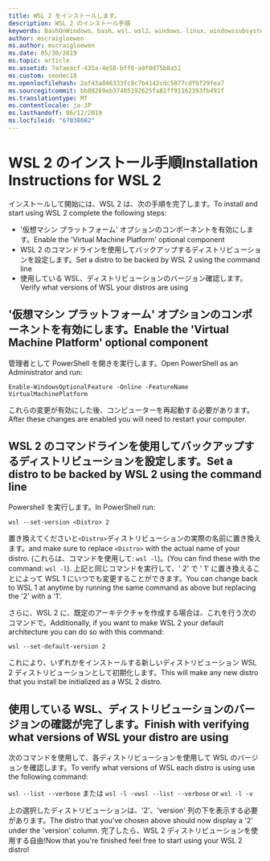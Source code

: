 ```yaml
---
title: WSL 2 をインストールします。
description: WSL 2 のインストール手順
keywords: BashOnWindows、bash、wsl、wsl2、windows、linux、windowssubsystem、ubuntu、debian、suse、windows 10 用 windows サブシステムのインストールします。
author: mscraigloewen
ms.author: mscraigloewen
ms.date: 05/30/2019
ms.topic: article
ms.assetid: 7afaeacf-435a-4e58-bff0-a9f0d75b8a51
ms.custom: seodec18
ms.openlocfilehash: 2af43a046333fc8c7b4142cdc5077cdfbf29fea7
ms.sourcegitcommit: bb88269eb37405192625fa81ff91162393fb491f
ms.translationtype: MT
ms.contentlocale: ja-JP
ms.lasthandoff: 06/12/2019
ms.locfileid: "67038082"
---
```

# <a name="installation-instructions-for-wsl-2"></a><span data-ttu-id="a6035-104">WSL 2 のインストール手順</span><span class="sxs-lookup"><span data-stu-id="a6035-104">Installation Instructions for WSL 2</span></span>

<span data-ttu-id="a6035-105">インストールして開始には、WSL 2 は、次の手順を完了します。</span><span class="sxs-lookup"><span data-stu-id="a6035-105">To install and start using WSL 2 complete the following steps:</span></span>

- <span data-ttu-id="a6035-106">'仮想マシン プラットフォーム' オプションのコンポーネントを有効にします。</span><span class="sxs-lookup"><span data-stu-id="a6035-106">Enable the 'Virtual Machine Platform' optional component</span></span>
- <span data-ttu-id="a6035-107">WSL 2 のコマンドラインを使用してバックアップするディストリビューションを設定します。</span><span class="sxs-lookup"><span data-stu-id="a6035-107">Set a distro to be backed by WSL 2 using the command line</span></span>
- <span data-ttu-id="a6035-108">使用している WSL、ディストリビューションのバージョン確認します。</span><span class="sxs-lookup"><span data-stu-id="a6035-108">Verify what versions of WSL your distros are using</span></span>

## <a name="enable-the-virtual-machine-platform-optional-component"></a><span data-ttu-id="a6035-109">'仮想マシン プラットフォーム' オプションのコンポーネントを有効にします。</span><span class="sxs-lookup"><span data-stu-id="a6035-109">Enable the 'Virtual Machine Platform' optional component</span></span>

<span data-ttu-id="a6035-110">管理者として PowerShell を開きを実行します。</span><span class="sxs-lookup"><span data-stu-id="a6035-110">Open PowerShell as an Administrator and run:</span></span>

`Enable-WindowsOptionalFeature -Online -FeatureName VirtualMachinePlatform`

<span data-ttu-id="a6035-111">これらの変更が有効にした後、コンピューターを再起動する必要があります。</span><span class="sxs-lookup"><span data-stu-id="a6035-111">After these changes are enabled you will need to restart your computer.</span></span>

## <a name="set-a-distro-to-be-backed-by-wsl-2-using-the-command-line"></a><span data-ttu-id="a6035-112">WSL 2 のコマンドラインを使用してバックアップするディストリビューションを設定します。</span><span class="sxs-lookup"><span data-stu-id="a6035-112">Set a distro to be backed by WSL 2 using the command line</span></span>

<span data-ttu-id="a6035-113">Powershell を実行します。</span><span class="sxs-lookup"><span data-stu-id="a6035-113">In PowerShell run:</span></span>

`wsl --set-version <Distro> 2`

<span data-ttu-id="a6035-114">置き換えてくださいと`<Distro>`ディストリビューションの実際の名前に置き換えます。</span><span class="sxs-lookup"><span data-stu-id="a6035-114">and make sure to replace `<Distro>` with the actual name of your distro.</span></span> <span data-ttu-id="a6035-115">(これらは、コマンドを使用して: `wsl -l`)。</span><span class="sxs-lookup"><span data-stu-id="a6035-115">(You can find these with the command: `wsl -l`).</span></span> <span data-ttu-id="a6035-116">上記と同じコマンドを実行して、' 2' で ' 1' に置き換えることによって WSL 1 にいつでも変更することができます。</span><span class="sxs-lookup"><span data-stu-id="a6035-116">You can change back to WSL 1 at anytime by running the same command as above but replacing the '2' with a '1'.</span></span>

<span data-ttu-id="a6035-117">さらに、WSL 2 に、既定のアーキテクチャを作成する場合は、これを行う次のコマンドで。</span><span class="sxs-lookup"><span data-stu-id="a6035-117">Additionally, if you want to make WSL 2 your default architecture you can do so with this command:</span></span>

`wsl --set-default-version 2`

<span data-ttu-id="a6035-118">これにより、いずれかをインストールする新しいディストリビューション WSL 2 ディストリビューションとして初期化します。</span><span class="sxs-lookup"><span data-stu-id="a6035-118">This will make any new distro that you install be initialized as a WSL 2 distro.</span></span>

## <a name="finish-with-verifying-what-versions-of-wsl-your-distro-are-using"></a><span data-ttu-id="a6035-119">使用している WSL、ディストリビューションのバージョンの確認が完了します。</span><span class="sxs-lookup"><span data-stu-id="a6035-119">Finish with verifying what versions of WSL your distro are using</span></span>

<span data-ttu-id="a6035-120">次のコマンドを使用して、各ディストリビューションを使用して WSL のバージョンを確認します。</span><span class="sxs-lookup"><span data-stu-id="a6035-120">To verify what versions of WSL each distro is using use the following command:</span></span>

<span data-ttu-id="a6035-121">`wsl --list --verbose` または `wsl -l -v`</span><span class="sxs-lookup"><span data-stu-id="a6035-121">`wsl --list --verbose` or `wsl -l -v`</span></span>

<span data-ttu-id="a6035-122">上の選択したディストリビューションは、'2'、'version' 列の下を表示する必要があります。</span><span class="sxs-lookup"><span data-stu-id="a6035-122">The distro that you've chosen above should now display a '2' under the 'version' column.</span></span> <span data-ttu-id="a6035-123">完了したら、WSL 2 ディストリビューションを使用する自由!</span><span class="sxs-lookup"><span data-stu-id="a6035-123">Now that you're finished feel free to start using your WSL 2 distro!</span></span> 